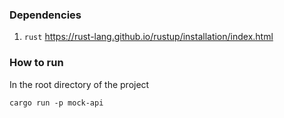 ### Dependencies

1. `rust` https://rust-lang.github.io/rustup/installation/index.html


### How to run

In the root directory of the project

`cargo run -p mock-api`